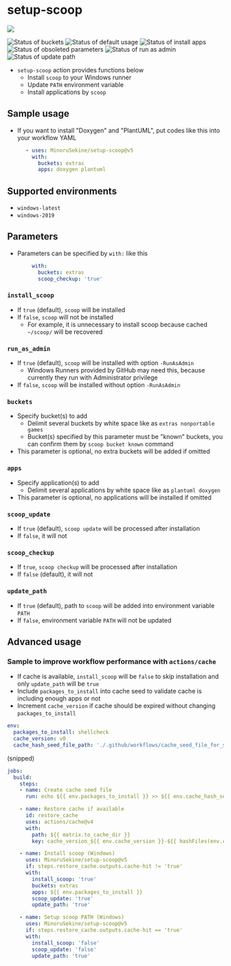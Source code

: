 # setup-scoop

[![](https://img.shields.io/static/v1?label=Sponsor&message=%E2%9D%A4&logo=GitHub&color=%23fe8e86)](https://github.com/sponsors/MinoruSekine)

![Status of buckets](https://github.com/MinoruSekine/setup-scoop/actions/workflows/buckets.yml/badge.svg?event=schedule)
![Status of default usage](https://github.com/MinoruSekine/setup-scoop/actions/workflows/default_usage.yml/badge.svg?event=schedule)
![Status of install apps](https://github.com/MinoruSekine/setup-scoop/actions/workflows/install_apps.yml/badge.svg?event=schedule)
![Status of obsoleted parameters](https://github.com/MinoruSekine/setup-scoop/actions/workflows/obsoleted_parameters.yml/badge.svg?event=schedule)
![Status of run as admin](https://github.com/MinoruSekine/setup-scoop/actions/workflows/run_as_admin.yml/badge.svg?event=schedule)
![Status of update path](https://github.com/MinoruSekine/setup-scoop/actions/workflows/update_path.yml/badge.svg?event=schedule)

- `setup-scoop` action provides functions below
  - Install `scoop` to your Windows runner
  - Update `PATH` environment variable
  - Install applications by `scoop`

## Sample usage

- If you want to install "Doxygen" and "PlantUML", put codes like this into your workflow YAML
```yaml
      - uses: MinoruSekine/setup-scoop@v5
        with:
          buckets: extras
          apps: doxygen plantuml
```

## Supported environments

- `windows-latest`
- `windows-2019`

## Parameters

- Parameters can be specified by `with:` like this
```yaml
        with:
          buckets: extras
          scoop_checkup: 'true'
```

### `install_scoop`

- If `true` (default), `scoop` will be installed
- If `false`, `scoop` will not be installed
  - For example, it is unnecessary to install scoop because cached `~/scoop/` will be recovered

### `run_as_admin`

- If `true` (default), `scoop` will be installed with option `-RunAsAdmin`
  - Windows Runners provided by GitHub may need this, because currently they run with Administrator privilege
- If `false`, `scoop` will be installed without option `-RunAsAdmin`

### `buckets`

- Specify bucket(s) to add
  - Delimit several buckets by white space like as `extras nonportable games`
  - Bucket(s) specified by this parameter must be "known" buckets, you can confirm them by `scoop bucket known` command
- This parameter is optional, no extra buckets will be added if omitted

### `apps`

- Specify application(s) to add
  - Delimit several applications by white space like as `plantuml doxygen`
- This parameter is optional, no applications will be installed if omitted

### `scoop_update`

- If `true` (default), `scoop update` will be processed after installation
- If `false`, it will not

### `scoop_checkup`

- If `true`, `scoop checkup` will be processed after installation
- If `false` (default), it will not

### `update_path`

- If `true` (default), path to `scoop` will be added into environment variable `PATH`
- If `false`, environment variable `PATH` will not be updated

## Advanced usage

### Sample to improve workflow performance with `actions/cache`
- If cache is available, `install_scoop` will be `false` to skip installation and only `update_path` will be `true`
- Include `packages_to_install` into cache seed to validate cache is including enough apps or not
- Increment `cache_version` if cache should be expired without changing `packages_to_install`
```yaml
env:
  packages_to_install: shellcheck
  cache_version: v0
  cache_hash_seed_file_path: './.github/workflows/cache_seed_file_for_scoop.txt'
```
(snipped)
```yaml
jobs:
  build:
    steps:
    - name: Create cache seed file
      run: echo ${{ env.packages_to_install }} >> ${{ env.cache_hash_seed_file_path }}

    - name: Restore cache if available
      id: restore_cache
      uses: actions/cache@v4
      with:
        path: ${{ matrix.to_cache_dir }}
        key: cache_version_${{ env.cache_version }}-${{ hashFiles(env.cache_hash_seed_file_path) }}

    - name: Install scoop (Windows)
      uses: MinoruSekine/setup-scoop@v5
      if: steps.restore_cache.outputs.cache-hit != 'true'
      with:
        install_scoop: 'true'
        buckets: extras
        apps: ${{ env.packages_to_install }}
        scoop_update: 'true'
        update_path: 'true'

    - name: Setup scoop PATH (Windows)
      uses: MinoruSekine/setup-scoop@v5
      if: steps.restore_cache.outputs.cache-hit == 'true'
      with:
        install_scoop: 'false'
        scoop_update: 'false'
        update_path: 'true'
```

